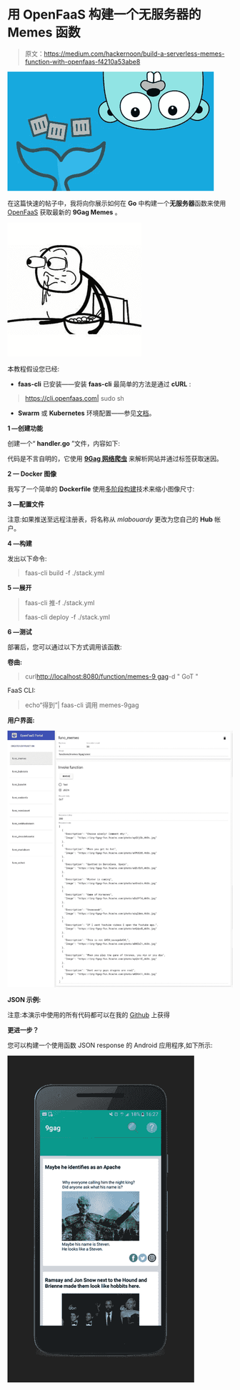 # 用 OpenFaaS 构建一个无服务器的 Memes 函数

> 原文：<https://medium.com/hackernoon/build-a-serverless-memes-function-with-openfaas-f4210a53abe8>

![](img/1d7b2f223fee16475a515ec0db97d4a4.png)

在这篇快速的帖子中，我将向你展示如何在 **Go** 中构建一个**无服务器**函数来使用 [OpenFaaS](https://github.com/openfaas/faas) 获取最新的 **9Gag Memes** 。

![](img/410e475314e028e49248e0cb3860eca5.png)

本教程假设您已经:

*   **faas-cli** 已安装——安装 **faas-cli** 最简单的方法是通过 **cURL** :

> https://cli.openfaas.com| sudo sh

*   **Swarm** 或 **Kubernetes** 环境配置——参见[文档](https://github.com/openfaas/faas/blob/master/guide/deployment_swarm.md)。

**1 —创建功能**

创建一个“ **handler.go** ”文件，内容如下:

代码是不言自明的，它使用 [**9Gag 网络爬虫**](https://github.com/mlabouardy/9gag) 来解析网站并通过标签获取迷因。

**2 — Docker 图像**

我写了一个简单的 **Dockerfile** 使用[多阶段构建](https://docs.docker.com/engine/userguide/eng-image/multistage-build/)技术来缩小图像尺寸:

**3 —配置文件**

注意:如果推送至远程注册表，将名称从 *mlabouardy* 更改为您自己的 **Hub** 帐户。

**4 —构建**

发出以下命令:

> faas-cli build -f ./stack.yml

**5 —展开**

> faas-cli 推-f ./stack.yml
> 
> faas-cli deploy -f ./stack.yml

**6 —测试**

部署后，您可以通过以下方式调用该函数:

**卷曲:**

> curl[http://localhost:8080/function/memes-9 gag](http://localhost:8080/function/memes-9gag)-d " GoT "

FaaS CLI:

> echo“得到”| faas-cli 调用 memes-9gag

**用户界面:**

![](img/07f6b4866067cbc8d26c8e32fd2aef61.png)

**JSON 示例:**

注意:本演示中使用的所有代码都可以在我的 [Github](https://github.com/mlabouardy/memes-faas) 上获得

**更进一步？**

您可以构建一个使用函数 JSON response 的 Android 应用程序,如下所示:

![](img/15c79da9a81abcb0c4be77a1d6ec057a.png)